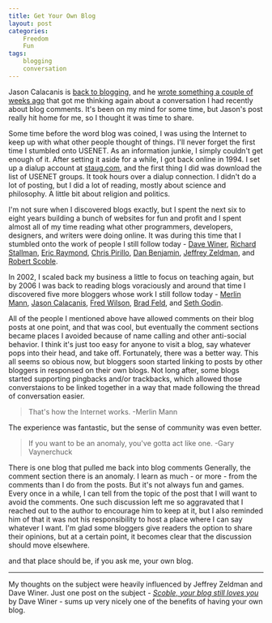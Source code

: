 ```yaml
---
title: Get Your Own Blog
layout: post
categories:
    Freedom
    Fun
tags:
    blogging
    conversation
---
```

Jason Calacanis is [back to blogging][jason], and he [wrote something a couple of weeks ago][insane] that got me thinking again about a conversation I had recently about blog comments. It's been on my mind for some time, but Jason's post really hit home for me, so I thought it was time to share.

Some time before the word blog was coined, I was using the Internet to keep up with what other people thought of things. I'll never forget the first time I stumbled onto USENET. As an information junkie, I simply couldn't get enough of it. After setting it aside for a while, I got back online in 1994. I set up a dialup account at [staug.com](https://web.archive.org/web/19970103055129/http://staug.com/), and the first thing I did was download the list of USENET groups. It took hours over a dialup connection. I didn't do a lot of posting, but I did a lot of reading, mostly about science and philosophy. A little bit about religion and politics.

I'm not sure when I discovered blogs exactly, but I spent the next six to eight years building a bunch of websites for fun and profit and I spent almost all of my time reading what other programmers, developers, designers, and writers were doing online. It was during this time that I stumbled onto the work of people I still follow today - [Dave Winer][dave], [Richard Stallman][stallman], [Eric Raymond][esr], [Chris Pirillo][chris], [Dan Benjamin][dan], [Jeffrey Zeldman][zeldman], and [Robert Scoble][scoble].

In 2002, I scaled back my business a little to focus on teaching again, but by 2006 I was back to reading blogs voraciously and around that time I discovered five more bloggers whose work I still follow today - [Merlin Mann][merlin], [Jason Calacanis][jason], [Fred Wilson][avc], [Brad Feld][brad], and [Seth Godin][seth].

All of the people I mentioned above have allowed comments on their blog posts at one point, and that was cool, but eventually the comment sections became places I avoided because of name calling and other anti-social behavior. I think it's just too easy for anyone to visit a blog, say whatever pops into their head, and take off. Fortunately, there was a better way. This all seems so obious now, but bloggers soon started linking to posts by other bloggers in responsed on their own blogs. Not long after, some blogs started supporting pingbacks and/or trackbacks, which allowed those converstaions to be linked together in a way that made following the thread of conversation easier.

>That's how the Internet works. -Merlin Mann

The experience was fantastic, but the sense of community was even better.

>If you want to be an anomaly, you've gotta act like one. -Gary Vaynerchuck

There is one blog that pulled me back into blog comments Generally, the comment section there is an anomaly. I learn as much - or more - from the comments than I do from the posts. But it's not always fun and games. Every once in a while, I can tell from the topic of the post that I will want to avoid the comments. One such discussion left me so aggravated that I reached out to the author to encourage him to keep at it, but I also reminded him of that it was not his responsibility to host a place where I can say whatever I want. I'm glad some bloggers give readers the option to share their opinions, but at a certain point, it becomes clear that the discussion should move elsewhere.

and that place should be, if you ask me, your own blog.

<hr/>
<div class="footnote">My thoughts on the subject were heavily influenced by Jeffrey Zeldman and Dave Winer. Just one post on the subject - <a href="http://scripting.com/stories/2009/08/10/scobleYourBlogStillLovesYo.html"><em>Scoble, your blog still loves you</em></a> by Dave Winer - sums up very nicely one of the benefits of having your own blog.</div>

[insane]: http://calacanis.com/2015/01/20/if-you-want-to-optimize-your-twitter-experience-do-what-you-do-in-real-life-mute-insane-people/
[dave]: http://scripting.com/
[stallman]: https://www.stallman.org/
[esr]: http://esr.ibiblio.org/
[chris]: http://chris.pirillo.com/
[dan]: http://benjamin.org/dan/
[zeldman]: http://www.zeldman.com/
[scoble]: https://www.facebook.com/RobertScoble
[merlin]: http://www.merlinmann.com/
[jason]: http://calacanis.com/
[avc]: http://avc.com/
[brad]: http://feld.com/
[seth]: http://www.sethgodin.com/sg/


